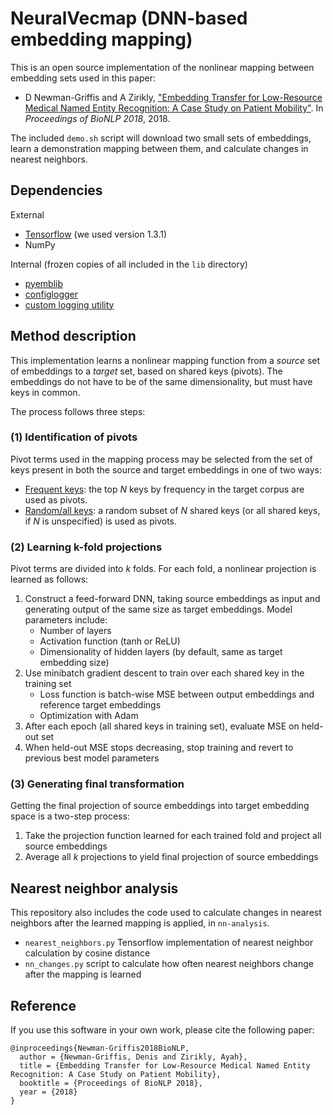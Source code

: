 # NeuralVecmap (DNN-based embedding mapping)

This is an open source implementation of the nonlinear mapping between embedding sets used in this paper:

- D Newman-Griffis and A Zirikly, ["Embedding Transfer for Low-Resource Medical Named Entity
Recognition: A Case Study on Patient Mobility"](http://drgriffis.github.io/papers/2018-BioNLP.pdf). In _Proceedings of BioNLP 2018_, 2018.

The included `demo.sh` script will download two small sets of embeddings, learn a demonstration mapping between them, and calculate changes in nearest neighbors.

## Dependencies

External

- [Tensorflow](https://www.tensorflow.org/) (we used version 1.3.1)
- NumPy

Internal (frozen copies of all included in the `lib` directory)

- [pyemblib](https://github.com/drgriffis/pyemblib)
- [configlogger](https://github.com/drgriffis/configlogger)
- [custom logging utility](https://github.com/drgriffis/miscutils/blob/master/py/drgriffis/common/logging.py)

## Method description

This implementation learns a nonlinear mapping function from a _source_ set of embeddings to a _target_ set,
based on shared keys (pivots).  The embeddings do not have to be of the same dimensionality, but must have keys in common.

The process follows three steps:

### (1) Identification of pivots

Pivot terms used in the mapping process may be selected from the set of keys present in both the source
and target embeddings in one of two ways:

- <span style="text-decoration:underline">Frequent keys</span>: the top _N_ keys by frequency in the target corpus are used as pivots.
- <span style="text-decoration:underline">Random/all keys</span>: a random subset of _N_ shared keys (or all shared keys, if _N_ is unspecified) is used as pivots.

### (2) Learning k-fold projections

Pivot terms are divided into _k_ folds. For each fold, a nonlinear projection is learned as follows:

1. Construct a feed-forward DNN, taking source embeddings as input and generating output of the same size as target embeddings.  Model parameters include:
    - Number of layers
    - Activation function (tanh or ReLU)
    - Dimensionality of hidden layers (by default, same as target embedding size)
2. Use minibatch gradient descent to train over each shared key in the training set
    - Loss function is batch-wise MSE between output embeddings and reference target embeddings
    - Optimization with Adam
3. After each epoch (all shared keys in training set), evaluate MSE on held-out set
4. When held-out MSE stops decreasing, stop training and revert to previous best model parameters

### (3) Generating final transformation

Getting the final projection of source embeddings into target embedding space is a two-step process:

1. Take the projection function learned for each trained fold and project all source embeddings
2. Average all _k_ projections to yield final projection of source embeddings

## Nearest neighbor analysis

This repository also includes the code used to calculate changes in nearest neighbors after the learned mapping is applied, in `nn-analysis`.

- `nearest_neighbors.py` Tensorflow implementation of nearest neighbor calculation by cosine distance
- `nn_changes.py` script to calculate how often nearest neighbors change after the mapping is learned

## Reference

If you use this software in your own work, please cite the following paper:

```
@inproceedings{Newman-Griffis2018BioNLP,
  author = {Newman-Griffis, Denis and Zirikly, Ayah},
  title = {Embedding Transfer for Low-Resource Medical Named Entity Recognition: A Case Study on Patient Mobility},
  booktitle = {Proceedings of BioNLP 2018},
  year = {2018}
}
```

